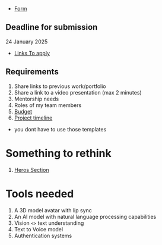 

- [Form ](https://docs.google.com/forms/d/e/1FAIpQLSd-xt-us0EBCNkuYdXNJEkEiaMj_oW28e2YJzWzU6nG2VfIjQ/viewform)

## Deadline for submission
24 January 2025

- [Links To apply](https://afkenya.org/call-for-projects/)

## Requirements
1. Share links to previous work/portfolio
2. Share a link to a video presentation (max 2 minutes)
3. Mentorship needs
4. Roles of my team members
5. [Budget](https://docs.google.com/spreadsheets/d/1X_KohyyqwQ0ejq6ORwwNWwoGEupw4Jtk/edit?gid=529560502#gid=529560502)
6. [Project timeline](https://docs.google.com/spreadsheets/d/1Wf9-BCnVfTJAGgcAdYCCd4m9JZ9aKEwm/edit?gid=1331232422#gid=1331232422)

* you dont have to use those templates 

# Something to rethink
1. [Heros Section](https://medium.muz.li/how-to-create-a-great-website-hero-section-f22ec2f6e86a)


# Tools needed
1. A 3D model avatar with lip sync
2. An AI model with natural language processing capabilities
3. Vision `<>` text  understanding 
4. Text to Voice model
5. Authentication systems